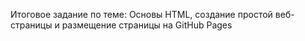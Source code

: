 Итоговое задание по теме: Основы HTML, создание простой веб-страницы и размещение страницы на GitHub Pages
